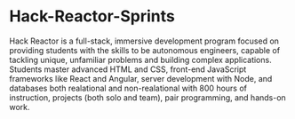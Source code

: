 # Hack-Reactor-Sprints
Hack Reactor is a full-stack, immersive development program focused on providing students with the skills to be autonomous engineers, capable of tackling unique, unfamiliar problems and building complex applications. Students master advanced HTML and CSS, front-end JavaScript frameworks like React and Angular, server development with Node, and databases both realational and non-realational with 800 hours of instruction, projects (both solo and team), pair programming, and hands-on work.

